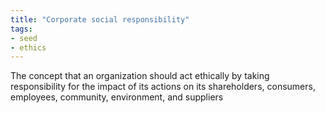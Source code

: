```yaml
---
title: "Corporate social responsibility"
tags:
- seed
- ethics
---
```


The concept that an organization should act ethically by taking responsibility for the impact of its actions on its shareholders, consumers, employees, community, environment, and suppliers